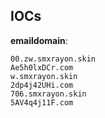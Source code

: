 ## IOCs

__emaildomain__:

```text
00.zw.smxrayon.skin
Ae5h0lxDCr.com
w.smxrayon.skin
2dp4j42UHi.com
706.smxrayon.skin
5AV4q4j11F.com
```
